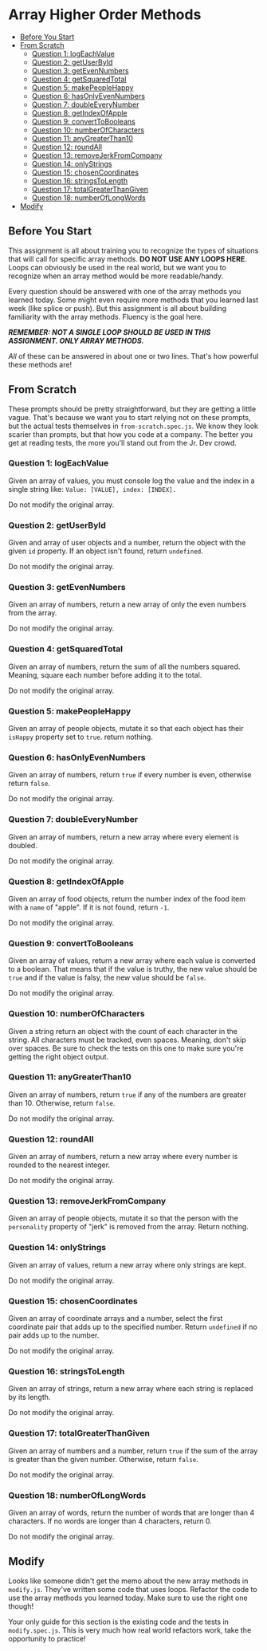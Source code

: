 # Array Higher Order Methods
- [Before You Start](#before-you-start)
- [From Scratch](#from-scratch)
  - [Question 1: logEachValue](#question-1-logeachvalue)
  - [Question 2: getUserById](#question-2-getuserbyid)
  - [Question 3: getEvenNumbers](#question-3-getevennumbers)
  - [Question 4: getSquaredTotal](#question-4-getsquaredtotal)
  - [Question 5: makePeopleHappy](#question-5-makepeoplehappy)
  - [Question 6: hasOnlyEvenNumbers](#question-6-hasonlyevennumbers)
  - [Question 7: doubleEveryNumber](#question-7-doubleeverynumber)
  - [Question 8: getIndexOfApple](#question-8-getindexofapple)
  - [Question 9: convertToBooleans](#question-9-converttobooleans)
  - [Question 10: numberOfCharacters](#question-10-numberofcharacters)
  - [Question 11: anyGreaterThan10](#question-11-anygreaterthan10)
  - [Question 12: roundAll](#question-12-roundall)
  - [Question 13: removeJerkFromCompany](#question-13-removejerkfromcompany)
  - [Question 14: onlyStrings](#question-14-onlystrings)
  - [Question 15: chosenCoordinates](#question-15-chosencoordinates)
  - [Question 16: stringsToLength](#question-16-stringstolength)
  - [Question 17: totalGreaterThanGiven](#question-17-totalgreaterthangiven)
  - [Question 18: numberOfLongWords](#question-18-numberoflongwords)
- [Modify](#modify)



## Before You Start
This assignment is all about training you to recognize the types of situations that will call for specific array methods. **DO NOT USE ANY LOOPS HERE**. Loops can obviously be used in the real world, but we want you to recognize when an array method would be more readable/handy.

Every question should be answered with one of the array methods you learned today. Some might even require more methods that you learned last week (like splice or push). But this assignment is all about building familiarity with the array methods. Fluency is the goal here.

_**REMEMBER: NOT A SINGLE LOOP SHOULD BE USED IN THIS ASSIGNMENT. ONLY ARRAY METHODS.**_

*All* of these can be answered in about one or two lines. That's how powerful these methods are!


## From Scratch
These prompts should be pretty straightforward, but they are getting a little vague. That's because we want you to start relying not on these prompts, but the actual tests themselves in `from-scratch.spec.js`. We know they look scarier than prompts, but that how you code at a company. The better you get at reading tests, the more you'll stand out from the Jr. Dev crowd.

### Question 1: logEachValue
Given an array of values, you must console log the value and the index in a single string like: `Value: [VALUE], index: [INDEX].`

Do not modify the original array.

### Question 2: getUserById
Given and array of user objects and a number, return the object with the given `id` property. If an object isn't found, return `undefined`.

Do not modify the original array.

### Question 3: getEvenNumbers
Given an array of numbers, return a new array of only the even numbers from the array.

Do not modify the original array.

### Question 4: getSquaredTotal
Given an array of numbers, return the sum of all the numbers squared. Meaning, square each number before adding it to the total.

Do not modify the original array.

### Question 5: makePeopleHappy
Given an array of people objects, mutate it so that each object has their `isHappy` property set to `true`. return nothing.

### Question 6: hasOnlyEvenNumbers
Given an array of numbers, return `true` if every number is even, otherwise return `false`.

Do not modify the original array.

### Question 7: doubleEveryNumber
Given an array of numbers, return a new array where every element is doubled.

Do not modify the original array.

### Question 8: getIndexOfApple
Given an array of food objects, return the number index of the food item with a `name` of "apple". If it is not found, return `-1`.

Do not modify the original array.

### Question 9: convertToBooleans
Given an array of values, return a new array where each value is converted to a boolean. That means that if the value is truthy, the new value should be `true` and if the value is falsy, the new value should be `false`.

Do not modify the original array.

### Question 10: numberOfCharacters
Given a string return an object with the count of each character in the string. All characters must be tracked, even spaces. Meaning, don't skip over spaces. Be sure to check the tests on this one to make sure you're getting the right object output.

### Question 11: anyGreaterThan10
Given an array of numbers, return `true` if any of the numbers are greater than 10. Otherwise, return `false`.

Do not modify the original array.

### Question 12: roundAll
Given an array of numbers, return a new array where every number is rounded to the nearest integer.

Do not modify the original array.

### Question 13: removeJerkFromCompany
Given an array of people objects, mutate it so that the person with the `personality` property of "jerk" is removed from the array. Return nothing.

### Question 14: onlyStrings
Given an array of values, return a new array where only strings are kept.

Do not modify the original array.

### Question 15: chosenCoordinates
Given an array of coordinate arrays and a number, select the first coordinate pair that adds up to the specified number. Return `undefined` if no pair adds up to the number.

Do not modify the original array.

### Question 16: stringsToLength
Given an array of strings, return a new array where each string is replaced by its length.

Do not modify the original array.

### Question 17: totalGreaterThanGiven
Given an array of numbers and a number, return `true` if the sum of the array is greater than the given number. Otherwise, return `false`.

Do not modify the original array.

### Question 18: numberOfLongWords
Given an array of words, return the number of words that are longer than 4 characters. If no words are longer than 4 characters, return 0.

Do not modify the original array.


## Modify
Looks like someone didn't get the memo about the new array methods in `modify.js`. They've written some code that uses loops. Refactor the code to use the array methods you learned today. Make sure to use the right one though!

Your only guide for this section is the existing code and the tests in `modify.spec.js`. This is very much how real world refactors work, take the opportunity to practice!
